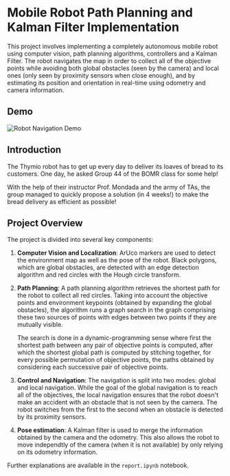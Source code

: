 # Mobile Robot Path Planning and Kalman Filter Implementation

This project involves implementing a completely autonomous mobile robot using computer vision, path planning algorithms, controllers and a Kalman Filter. The robot navigates the map in order to collect all of the objective points while avoiding both global obstacles (seen by the camera) and local ones (only seen by proximity sensors when close enough), and by estimating its position and orientation in real-time using odometry and camera information.

## Demo

![Robot Navigation Demo](assets/videos/video.gif)

## Introduction

The Thymio robot has to get up every day to deliver its loaves of bread to its customers. One day, he asked Group 44 of the BOMR class for some help!

With the help of their instructor Prof. Mondada and the army of TAs, the group managed to quickly propose a solution (in 4 weeks!) to make the bread delivery as efficient as possible!


## Project Overview

The project is divided into several key components:

1. **Computer Vision and Localization**: 
ArUco markers are used to detect the environment map as well as the pose of the robot.
    Black polygons, which are global obstacles, are detected with an edge detection algorithm and red circles with the Hough circle transform.

2. **Path Planning**: A path planning algorithm retrieves the shortest path for the robot to collect all red circles. Taking into account the objective points and environment keypoints (obtained by expanding the global obstacles), the algorithm runs a graph search in the graph comprising these two sources of points with edges between two points if they are mutually visible.
    
    The search is done in a dynamic-programming sense where first the shortest path between any pair of objective points is computed, after which the shortest global path is computed by stitching together, for every possible permutation of objective points, the paths obtained by considering each successive pair of objective points.

3. **Control and Navigation**: The navigation is split into two modes: global and local navigation. While the goal of the global navigation is to reach all of the objectives, the local navigation ensures that the robot doesn't make an accident with an obstacle that is not seen by the camera.
The robot switches from the first to the second when an obstacle is detected by its proximity sensors.

4. **Pose estimation**: A Kalman filter is used to merge the information obtained by the camera and the odometry. This also allows the robot to move independtly of the camera (when it is not available) by only relying on its odometry information.

Further explanations are available in the `report.ipynb` notebook. 